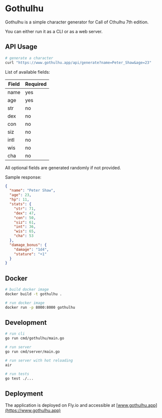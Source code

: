 # Gothulhu

Gothulhu is a simple character generator for Call of Cthulhu 7th edition.

You can either run it as a CLI or as a web server.

## API Usage

```bash
# generate a character
curl "https://www.gothulhu.app/api/generate?name=Peter_Shaw&age=23"
```

List of available fields:

| Field | Required |
| ----- | -------- |
| name  | yes      |
| age   | yes      |
| str   | no       |
| dex   | no       |
| con   | no       |
| siz   | no       |
| intl  | no       |
| wis   | no       |
| cha   | no       |

All optional fields are generated randomly if not provided.

Sample response:

```json
{
  "name": "Peter Shaw",
  "age": 23,
  "hp": 11,
  "stats": {
    "str": 71,
    "dex": 47,
    "con": 50,
    "siz": 61,
    "int": 36,
    "wis": 65,
    "cha": 53
  },
  "damage_bonus": {
    "damage": "1d4",
    "stature": "+1"
  }
}
```

## Docker

```bash
# build docker image
docker build -t gothulhu .

# run docker image
docker run -p 8000:8000 gothulhu
```

## Development

```bash
# run cli
go run cmd/gothulhu/main.go

# run server
go run cmd/server/main.go

# run server with hot reloading
air

# run tests
go test ./...
```

## Deployment

The application is deployed on Fly.io and accessible at [www.gothulhu.app](https://www.gothulhu.app)
